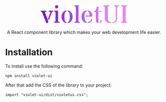 <p align="center">
    <img src="./src/assets/violetUI.svg" alt="violetui" width="280px">
    <br />
    <br />
    A React component library which makes your web development life easier.
</p>

# Installation

To install use the following command:

```
npm install violet-ui
```

After that add the CSS of the library to your project:

```
import "violet-ui/dist/violetui.css";
```
